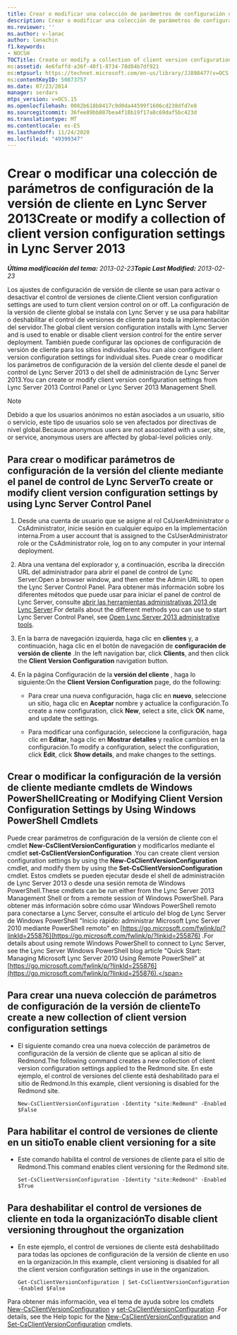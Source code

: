 ```yaml
---
title: Crear o modificar una colección de parámetros de configuración de la versión de cliente
description: Crear o modificar una colección de parámetros de configuración de la versión de cliente.
ms.reviewer: ''
ms.author: v-lanac
author: lanachin
f1.keywords:
- NOCSH
TOCTitle: Create or modify a collection of client version configuration settings
ms:assetid: 4e6faffd-a36f-40f1-8734-78d84b7df921
ms:mtpsurl: https://technet.microsoft.com/en-us/library/JJ898477(v=OCS.15)
ms:contentKeyID: 50873757
ms.date: 07/23/2014
manager: serdars
mtps_version: v=OCS.15
ms.openlocfilehash: 0082b618b8417c9d0da44599f1606cd238dfd7e8
ms.sourcegitcommit: 36fee89bb887bea4f18b19f17a8c69daf5bc423d
ms.translationtype: MT
ms.contentlocale: es-ES
ms.lasthandoff: 11/24/2020
ms.locfileid: "49399347"
---
```

# <a name="create-or-modify-a-collection-of-client-version-configuration-settings-in-lync-server-2013"></a><span data-ttu-id="911ee-103">Crear o modificar una colección de parámetros de configuración de la versión de cliente en Lync Server 2013</span><span class="sxs-lookup"><span data-stu-id="911ee-103">Create or modify a collection of client version configuration settings in Lync Server 2013</span></span>

<div data-xmlns="http://www.w3.org/1999/xhtml">

<div class="topic" data-xmlns="http://www.w3.org/1999/xhtml" data-msxsl="urn:schemas-microsoft-com:xslt" data-cs="https://msdn.microsoft.com/">

<div data-asp="https://msdn2.microsoft.com/asp">



</div>

<div id="mainSection">

<div id="mainBody"><span data-ttu-id="911ee-104">

<span> </span></span><span class="sxs-lookup"><span data-stu-id="911ee-104">

<span> </span></span></span>

<span data-ttu-id="911ee-105">_**Última modificación del tema:** 2013-02-23_</span><span class="sxs-lookup"><span data-stu-id="911ee-105">_**Topic Last Modified:** 2013-02-23_</span></span>

<span data-ttu-id="911ee-106">Los ajustes de configuración de versión de cliente se usan para activar o desactivar el control de versiones de cliente.</span><span class="sxs-lookup"><span data-stu-id="911ee-106">Client version configuration settings are used to turn client version control on or off.</span></span> <span data-ttu-id="911ee-107">La configuración de la versión de cliente global se instala con Lync Server y se usa para habilitar o deshabilitar el control de versiones de cliente para toda la implementación del servidor.</span><span class="sxs-lookup"><span data-stu-id="911ee-107">The global client version configuration installs with Lync Server and is used to enable or disable client version control for the entire server deployment.</span></span> <span data-ttu-id="911ee-108">También puede configurar las opciones de configuración de versión de cliente para los sitios individuales.</span><span class="sxs-lookup"><span data-stu-id="911ee-108">You can also configure client version configuration settings for individual sites.</span></span> <span data-ttu-id="911ee-109">Puede crear o modificar los parámetros de configuración de la versión del cliente desde el panel de control de Lync Server 2013 o del shell de administración de Lync Server 2013.</span><span class="sxs-lookup"><span data-stu-id="911ee-109">You can create or modify client version configuration settings from Lync Server 2013 Control Panel or Lync Server 2013 Management Shell.</span></span>

<div>


> [!NOTE]
> <span data-ttu-id="911ee-110">Debido a que los usuarios anónimos no están asociados a un usuario, sitio o servicio, este tipo de usuarios solo se ven afectados por directivas de nivel global.</span><span class="sxs-lookup"><span data-stu-id="911ee-110">Because anonymous users are not associated with a user, site, or service, anonymous users are affected by global-level policies only.</span></span>



</div>

<div>

## <a name="to-create-or-modify-client-version-configuration-settings-by-using-lync-server-control-panel"></a><span data-ttu-id="911ee-111">Para crear o modificar parámetros de configuración de la versión del cliente mediante el panel de control de Lync Server</span><span class="sxs-lookup"><span data-stu-id="911ee-111">To create or modify client version configuration settings by using Lync Server Control Panel</span></span>

1.  <span data-ttu-id="911ee-112">Desde una cuenta de usuario que se asigne al rol CsUserAdministrator o CsAdministrator, inicie sesión en cualquier equipo en la implementación interna.</span><span class="sxs-lookup"><span data-stu-id="911ee-112">From a user account that is assigned to the CsUserAdministrator role or the CsAdministrator role, log on to any computer in your internal deployment.</span></span>

2.  <span data-ttu-id="911ee-113">Abra una ventana del explorador y, a continuación, escriba la dirección URL del administrador para abrir el panel de control de Lync Server.</span><span class="sxs-lookup"><span data-stu-id="911ee-113">Open a browser window, and then enter the Admin URL to open the Lync Server Control Panel.</span></span> <span data-ttu-id="911ee-114">Para obtener más información sobre los diferentes métodos que puede usar para iniciar el panel de control de Lync Server, consulte [abrir las herramientas administrativas 2013 de Lync Server](lync-server-2013-open-lync-server-administrative-tools.md).</span><span class="sxs-lookup"><span data-stu-id="911ee-114">For details about the different methods you can use to start Lync Server Control Panel, see [Open Lync Server 2013 administrative tools](lync-server-2013-open-lync-server-administrative-tools.md).</span></span>

3.  <span data-ttu-id="911ee-115">En la barra de navegación izquierda, haga clic en **clientes** y, a continuación, haga clic en el botón de navegación de **configuración de versión de cliente** .</span><span class="sxs-lookup"><span data-stu-id="911ee-115">In the left navigation bar, click **Clients**, and then click the **Client Version Configuration** navigation button.</span></span>

4.  <span data-ttu-id="911ee-116">En la página Configuración de la **versión del cliente** , haga lo siguiente:</span><span class="sxs-lookup"><span data-stu-id="911ee-116">On the **Client Version Configuration** page, do the following:</span></span>
    
      - <span data-ttu-id="911ee-117">Para crear una nueva configuración, haga clic en **nuevo**, seleccione un sitio, haga clic en **Aceptar** nombre y actualice la configuración.</span><span class="sxs-lookup"><span data-stu-id="911ee-117">To create a new configuration, click **New**, select a site, click **OK** name, and update the settings.</span></span>
    
      - <span data-ttu-id="911ee-118">Para modificar una configuración, seleccione la configuración, haga clic en **Editar**, haga clic en **Mostrar detalles** y realice cambios en la configuración.</span><span class="sxs-lookup"><span data-stu-id="911ee-118">To modify a configuration, select the configuration, click **Edit**, click **Show details**, and make changes to the settings.</span></span>

</div>

<div>

## <a name="creating-or-modifying-client-version-configuration-settings-by-using-windows-powershell-cmdlets"></a><span data-ttu-id="911ee-119">Crear o modificar la configuración de la versión de cliente mediante cmdlets de Windows PowerShell</span><span class="sxs-lookup"><span data-stu-id="911ee-119">Creating or Modifying Client Version Configuration Settings by Using Windows PowerShell Cmdlets</span></span>

<span data-ttu-id="911ee-120">Puede crear parámetros de configuración de la versión de cliente con el cmdlet **New-CsClientVersionConfiguration** y modificarlos mediante el cmdlet **set-CsClientVersionConfiguration** .</span><span class="sxs-lookup"><span data-stu-id="911ee-120">You can create client version configuration settings by using the **New-CsClientVersionConfiguration** cmdlet, and modify them by using the **Set-CsClientVersionConfiguration** cmdlet.</span></span> <span data-ttu-id="911ee-121">Estos cmdlets se pueden ejecutar desde el shell de administración de Lync Server 2013 o desde una sesión remota de Windows PowerShell.</span><span class="sxs-lookup"><span data-stu-id="911ee-121">These cmdlets can be run either from the Lync Server 2013 Management Shell or from a remote session of Windows PowerShell.</span></span> <span data-ttu-id="911ee-122">Para obtener más información sobre cómo usar Windows PowerShell remoto para conectarse a Lync Server, consulte el artículo del blog de Lync Server de Windows PowerShell "Inicio rápido: administrar Microsoft Lync Server 2010 mediante PowerShell remoto" en [https://go.microsoft.com/fwlink/p/?linkId=255876](https://go.microsoft.com/fwlink/p/?linkid=255876) .</span><span class="sxs-lookup"><span data-stu-id="911ee-122">For details about using remote Windows PowerShell to connect to Lync Server, see the Lync Server Windows PowerShell blog article "Quick Start: Managing Microsoft Lync Server 2010 Using Remote PowerShell" at [https://go.microsoft.com/fwlink/p/?linkId=255876](https://go.microsoft.com/fwlink/p/?linkid=255876).</span></span>

<div>

## <a name="to-create-a-new-collection-of-client-version-configuration-settings"></a><span data-ttu-id="911ee-123">Para crear una nueva colección de parámetros de configuración de la versión de cliente</span><span class="sxs-lookup"><span data-stu-id="911ee-123">To create a new collection of client version configuration settings</span></span>

  - <span data-ttu-id="911ee-124">El siguiente comando crea una nueva colección de parámetros de configuración de la versión de cliente que se aplican al sitio de Redmond.</span><span class="sxs-lookup"><span data-stu-id="911ee-124">The following command creates a new collection of client version configuration settings applied to the Redmond site.</span></span> <span data-ttu-id="911ee-125">En este ejemplo, el control de versiones del cliente está deshabilitado para el sitio de Redmond.</span><span class="sxs-lookup"><span data-stu-id="911ee-125">In this example, client versioning is disabled for the Redmond site.</span></span>
    
        New-CsClientVersionConfiguration -Identity "site:Redmond" -Enabled $False

</div>

<div>

## <a name="to-enable-client-versioning-for-a-site"></a><span data-ttu-id="911ee-126">Para habilitar el control de versiones de cliente en un sitio</span><span class="sxs-lookup"><span data-stu-id="911ee-126">To enable client versioning for a site</span></span>

  - <span data-ttu-id="911ee-127">Este comando habilita el control de versiones de cliente para el sitio de Redmond.</span><span class="sxs-lookup"><span data-stu-id="911ee-127">This command enables client versioning for the Redmond site.</span></span>
    
        Set-CsClientVersionConfiguration -Identity "site:Redmond" -Enabled $True

</div>

<div>

## <a name="to-disable-client-versioning-throughout-the-organization"></a><span data-ttu-id="911ee-128">Para deshabilitar el control de versiones de cliente en toda la organización</span><span class="sxs-lookup"><span data-stu-id="911ee-128">To disable client versioning throughout the organization</span></span>

  - <span data-ttu-id="911ee-129">En este ejemplo, el control de versiones de cliente está deshabilitado para todas las opciones de configuración de la versión de cliente en uso en la organización.</span><span class="sxs-lookup"><span data-stu-id="911ee-129">In this example, client versioning is disabled for all the client version configuration settings in use in the organization.</span></span>
    
        Get-CsClientVersionConfiguration | Set-CsClientVersionConfiguration  -Enabled $False

</div>

<span data-ttu-id="911ee-130">Para obtener más información, vea el tema de ayuda sobre los cmdlets [New-CsClientVersionConfiguration](https://technet.microsoft.com/library/Gg399029(v=OCS.15)) y [set-CsClientVersionConfiguration](https://technet.microsoft.com/library/Gg398623(v=OCS.15)) .</span><span class="sxs-lookup"><span data-stu-id="911ee-130">For details, see the Help topic for the [New-CsClientVersionConfiguration](https://technet.microsoft.com/library/Gg399029(v=OCS.15)) and [Set-CsClientVersionConfiguration](https://technet.microsoft.com/library/Gg398623(v=OCS.15)) cmdlets.</span></span>

<span data-ttu-id="911ee-131"></div>

</div>

<span> </span>

</div>

</div>

</span><span class="sxs-lookup"><span data-stu-id="911ee-131"></div>

</div>

<span> </span>

</div>

</div>

</span></span></div>

